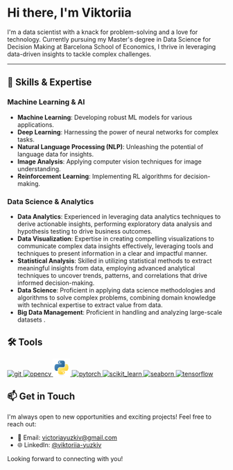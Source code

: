 # Hi there, I'm Viktoriia

I'm a data scientist with a knack for problem-solving and a love for technology. Currently pursuing my Master's degree in Data Science for Decision Making at Barcelona School of Economics, I thrive in leveraging data-driven insights to tackle complex challenges.

---

## 🚀 Skills & Expertise

### Machine Learning & AI
- **Machine Learning**: Developing robust ML models for various applications.
- **Deep Learning**: Harnessing the power of neural networks for complex tasks.
- **Natural Language Processing (NLP)**: Unleashing the potential of language data for insights.
- **Image Analysis**: Applying computer vision techniques for image understanding.
- **Reinforcement Learning**: Implementing RL algorithms for decision-making.

### Data Science & Analytics
- **Data Analytics**: Experienced in leveraging data analytics techniques to derive actionable insights, performing exploratory data analysis and hypothesis testing to drive business outcomes.
- **Data Visualization**: Expertise in creating compelling visualizations to communicate complex data insights effectively, leveraging tools and techniques to present information in a clear and impactful manner.
- **Statistical Analysis**: Skilled in utilizing statistical methods to extract meaningful insights from data, employing advanced analytical techniques to uncover trends, patterns, and correlations that drive informed decision-making.
- **Data Science**: Proficient in applying data science methodologies and algorithms to solve complex problems, combining domain knowledge with technical expertise to extract value from data.
- **Big Data Management**: Proficient in handling and analyzing large-scale datasets .

## 🛠️ Tools

<p align="left"> 
<a href="https://git-scm.com/" target="_blank" rel="noreferrer"> <img src="https://www.vectorlogo.zone/logos/git-scm/git-scm-icon.svg" alt="git" width="40" height="40"/> 
</a> <a href="https://opencv.org/" target="_blank" rel="noreferrer"> <img src="https://www.vectorlogo.zone/logos/opencv/opencv-icon.svg" alt="opencv" width="40" height="40"/>
</a> <a href="https://www.python.org" target="_blank" rel="noreferrer"> <img src="https://raw.githubusercontent.com/devicons/devicon/master/icons/python/python-original.svg" alt="python" width="40" height="40"/> 
</a> <a href="https://pytorch.org/" target="_blank" rel="noreferrer"> <img src="https://www.vectorlogo.zone/logos/pytorch/pytorch-icon.svg" alt="pytorch" width="40" height="40"/> 
</a> <a href="https://scikit-learn.org/" target="_blank" rel="noreferrer"> <img src="https://upload.wikimedia.org/wikipedia/commons/0/05/Scikit_learn_logo_small.svg" alt="scikit_learn" width="40" height="40"/> 
</a> <a href="https://seaborn.pydata.org/" target="_blank" rel="noreferrer"> <img src="https://seaborn.pydata.org/_images/logo-mark-lightbg.svg" alt="seaborn" width="40" height="40"/> 
</a> <a href="https://www.tensorflow.org" target="_blank" rel="noreferrer"> <img src="https://www.vectorlogo.zone/logos/tensorflow/tensorflow-icon.svg" alt="tensorflow" width="40" height="40"/> </a> </p>


## 📫 Get in Touch

I'm always open to new opportunities and exciting projects! Feel free to reach out:

- 📧 Email: victoriayuzkiv@gmail.com
- 🌐 LinkedIn: [@viktoriia-yuzkiv](https://www.linkedin.com/in/viktoriia-yuzkiv/)

Looking forward to connecting with you!
